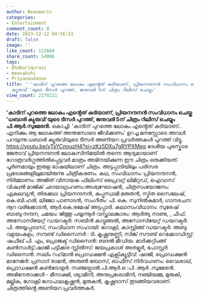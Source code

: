 ```yaml
---
author: Beaumaris
categories:
- Entertainment
comment_count: 0
date: 2023-12-12 04:56:53
draft: false
image: ''
like_count: 112660
share_count: 54086
tags:
- Dhabariquruvi
- meenakshi
- Priyanandanan
title: '''കാടിന് പുറത്തെ ലോകം എൻ്റെത് കുടിയാണ്, പ്രിയനന്ദനൻ സംവിധാനം ചെയ്ത ''ധബാരി
  ക്യുരുവി''യുടെ ടീസർ പുറത്ത്, ജനുവരി 5ന് ചിത്രം റിലീസ് ചെയ്യും'
view_count: 2278221
---
```


**'കാടിന് പുറത്തെ ലോകം എൻ്റെത് കുടിയാണ്, പ്രിയനന്ദനൻ സംവിധാനം ചെയ്ത 'ധബാരി ക്യുരുവി'യുടെ ടീസർ പുറത്ത്, ജനുവരി 5ന് ചിത്രം റിലീസ് ചെയ്യും** **പി.ആർ.സുമേരൻ.** കൊച്ചി: 'കാടിന് പുറത്തെ ലോകം എൻ്റെത് കുടിയാണ്.. എനിക്കും ആ ലോകത്ത് അന്തസോടെ ജീവിക്കണം' ഉറച്ച മനസ്സോടെ അവൾ പറയുന്നു.ധബാരി ക്യുരുവിയുടെ ടീസർ അണിയറ പ്രവർത്തകൾ പുറത്ത് വിട്ടു. https://youtu.be/yTsYCnouzH4?si=zKz5DXu7gRYPXMeq ദേശീയ പുരസ്കാര ജേതാവ് പ്രിയനന്ദനൻ ലോകസിനിമയിൽ തന്നെ ആദ്യമായാണ് ഗോത്രവർഗ്ഗത്തിൽപ്പെട്ടവർ മാത്രം അഭിനയിക്കുന്ന ഈ ചിത്രം ഒരുക്കിയത്. പൂർണമായും ഇരുള ഭാഷയിലാണ് ചിത്രം. അട്ടപ്പാടിയിലും പരിസര പ്രദേശങ്ങളിലുമായിരുന്നു ചിത്രീകരണം. കഥ, സംവിധാനം: പ്രിയനന്ദനൻ, നിർമ്മാണം: അജിത് വിനായക ഫിലിംസ് പ്രൈവറ്റ് ലിമിറ്റഡ്, ഐവാസ് വിഷ്വൽ മാജിക്‌ ഛായാഗ്രഹണം:അശ്വഘോഷന്‍, ചിത്രസംയോജനം: ഏകലവ്യന്‍, തിരക്കഥ: പ്രിയനന്ദനൻ, കുപ്പുസ്വാമി മരുതൻ, സ്മിത സൈലേഷ്, കെ.ബി.ഹരി, ലിജോ പാണാടൻ, സംഗീതം: പി. കെ. സുനില്‍കുമാര്‍, ഗാനരചന: നൂറ വരിക്കോടന്‍, ആർ.കെ.രമേഷ് അട്ടപ്പാടി. കലാസംവിധാനം: സുരേഷ് ബാബു നന്ദന, ചമയം: ജിത്തു പയ്യന്നൂര്‍ വസ്ത്രാലങ്കാരം: ആദിത്യ നാണു, , ചീഫ്. അസോസിയേറ്റ് ഡയറക്ടർ: സബിൻ കാട്ടുങ്ങൽ, അസോസിയേറ്റ് ഡയറക്ടർ: പി. അയ്യപ്പദാസ്, സംവിധാന സഹായി: ഗോക്രി, കാസ്റ്റിങ്ങ് ഡയറക്ടര്‍: അബു വളയംകുളം, സൗണ്ട് ഡിസൈനര്‍ : ടി. കൃഷ്ണനുണ്ണി, സിങ്ക് സൗണ്ട് റെക്കോഡിസ്റ്റ്: ഷഫീഖ് പി. എം, പ്രൊജക്ട് ഡിസൈന്‍: ബദല്‍ മീഡിയ. മാർക്കറ്റിംങ്ങ് കൺസൾട്ട്:ഷാജി പട്ടിക്കര സ്റ്റില്‍സ്: ജയപ്രകാശ് അതളൂര്‍, പോസ്റ്റർ ഡിസൈൻ: സലിം റഹ്‌മാന്‍ പ്രൊഡക്ഷൻ എക്സിക്യൂട്ടീവ്: ഷാജി, പ്രൊഡക്ഷൻ മാനേജർ: പ്രസാദ് രാമൻ, അരുൺ ബോസ്, ഓഫീസ് നിർവഹണം: വൈശാഖ്, പ്രൊഡക്ഷന്‍ കണ്‍ട്രോളര്‍: സഞ്ജയ്പാല്‍.പി.ആർ.ഒ :പി .ആർ .സുമേരൻ. അഭിനേതാക്കൾ - മീനാക്ഷി, ശ്യാമിനി, അനുപ്രശോഭിനി, നഞ്ചിയമ്മ, മുരുകി, മല്ലിക, ഗോക്രി ഗോപാലകൃഷ്ണൻ, മുരുകൻ, കൃഷ്ണദാസ് തുടങ്ങിയവരാണ്. ചിത്രത്തിൻ്റെ അണിയറ പ്രവർത്തകർ.